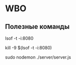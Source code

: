 # WBO

## Полезные команды

lsof -t -i:8080

kill -9 $(lsof -t -i:8080)

sudo nodemon ./server/server.js